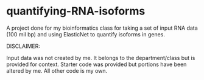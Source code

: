 # quantifying-RNA-isoforms
A project done for my bioinformatics class for taking a set of input RNA data (100 mil bp) and using ElasticNet to quantify isoforms in genes.

DISCLAIMER:

Input data was not created by me. It belongs to the department/class but is provided for context. Starter code was provided but portions have been altered by me. All other code is my own. 
